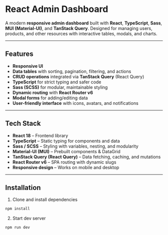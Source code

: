 # React Admin Dashboard

A modern **responsive admin dashboard** built with **React**, **TypeScript**, **Sass**, **MUI (Material-UI)**, and **TanStack Query**. Designed for managing users, products, and other resources with interactive tables, modals, and charts.

---

## Features

- **Responsive UI**
- **Data tables** with sorting, pagination, filtering, and actions
- **CRUD operations** integrated via **TanStack Query** (React Query)
- **TypeScript** for strict typing and safer code
- **Sass (SCSS)** for modular, maintainable styling
- **Dynamic routing** with **React Router v6**
- **Modal forms** for adding/editing data
- **User-friendly interface** with icons, avatars, and notifications

---

## Tech Stack

- **React 18** – Frontend library
- **TypeScript** – Static typing for components and data
- **Sass / SCSS** – Styling with variables, nesting, and modularity
- **Material-UI (MUI)** – Prebuilt components & DataGrid
- **TanStack Query (React Query)** – Data fetching, caching, and mutations
- **React Router v6** – SPA routing with dynamic slugs
- **Responsive design** – Works on mobile and desktop

---

## Installation

1. Clone and install dependencies

```bash
npm install
```

2. Start dev server

```bash
npm run dev
```
